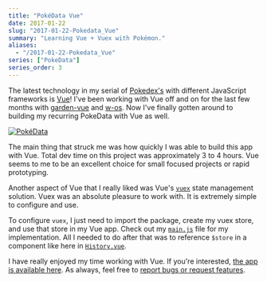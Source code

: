 ```yaml
---
title: "PokéData Vue"
date: 2017-01-22
slug: "2017-01-22-Pokedata_Vue"
summary: "Learning Vue + Vuex with Pokémon."
aliases:
  - "/2017-01-22-Pokedata_Vue"
series: ["PokeData"]
series_order: 3
---
```


The latest technology in my serial of [Pokedex's](https://keawade.github.io/pokedata) with different
JavaScript frameworks is [Vue](https://vuejs.org/)! I've been working with Vue off and on for the
last few months with [garden-vue](https://github.com/garden-stream/garden-vue) and
[w-os](https://github.com/whiteboards/w-os). Now I've finally gotten around to building my recurring
PokeData with Vue as well.

[![PokéData](/img/pokedata-vue.png)](http://keawade.github.io/pokedata-vue/)

The main thing that struck me was how quickly I was able to build this app with Vue. Total dev time
on this project was approximately 3 to 4 hours. Vue seems to me to be an excellent choice for small
focused projects or rapid prototyping.

Another aspect of Vue that I really liked was Vue's [`vuex`](https://vuex.vuejs.org/en/) state
management solution. Vuex was an absolute pleasure to work with. It is extremely simple to configure
and use.

To configure `vuex`, I just need to import the package, create my vuex store, and use that store in
my Vue app. Check out my
[`main.js`](https://github.com/keawade/pokedata-vue/blob/master/src/main.js#L8-L23) file for my
implementation. All I needed to do after that was to reference `$store` in a component like here in
[`History.vue`](https://github.com/keawade/pokedata-vue/blob/master/src/components/History.vue#L4).

I have really enjoyed my time working with Vue. If you're interested,
[the app is available here](https://keawade.github.io/pokedata-vue). As always, feel free to
[report bugs or request features](https://github.com/keawade/pokedata-vue/issues).
